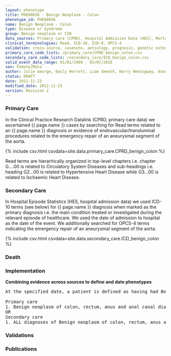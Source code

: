 ```yaml
---
layout: phenotype
title: PHE00036 - Benign Neoplasm - Colon
phenotype_id: PHE00036
name: Benign Neoplasm - Colon
type: Disease or Syndrome
group: Benign neoplasm or CIN
data_sources: Primary care (CPRD), Hospital Admission Data (HES), Mortality Data (ONS)
clinical_terminologies: Read, ICD-10, ICD-9, OPCS-4
validation: cross-source, casenote, aetiology, prognosis, genetic external
primary_care_code_lists: /primary_care/CPRD_benign_colon.csv
secondary_care_code_lists: /secondary_care/ICD_benign_colon.csv
valid_event_data_range: 01/01/1999 - 01/07/2016
sex: Female/Male
author: Julie George, Emily Herrett, Liam Smeeth, Harry Hemingway, Anoop Shah, Spiros Denaxas
status: DRAFT
date: 2012-11-23
modified_date: 2012-11-23
version: Revision 2
---
```


### Primary Care

In the Clinical Practice Research Datalink (CPRD, primary care data) we ascertained {{ page.name }} cases by searching for Read terms related to an {{ page.name }} diagnosis or evidence of endovascular/transluminal procedures related to the emergency repair of an aneurysmal segment of the aorta.

{% include csv.html csvdata=site.data.primary_care.CPRD_benign_colon %}

Read terms are hierarhically organized in top-level chapters i.e. chapter G....00 is related to Circulatory System Diseases and sub-headings i.e. heading G2...00 is related to Hypertensive Heart Disease while G3...00 is related to Ischaemic Heart Disease.

### Secondary Care

In Hospital Episode Statistics (HES, hospital admission data) we used ICD-10 terms (see below) for {{ page.name }} diagnosis when marked as the primary diagnosis i.e. the main condition treated or investigated during the relevant episode of healthcare. We used the date of admission to hospital as the date of the event. We additionally searched for OPCS-4 terms indicating the emergency repair of an aneurysmal segment of the aorta.

{% include csv.html csvdata=site.data.secondary_care.ICD_benign_colon %}


### Death

### Implementation

**Combining evidence across sources to define and date phenotypes**

<pre>
At the specified date, a patient is defined as having had Benign neoplasm of colon, rectum, anus and anal canal IF they meet the criteria for any of the following on or before the specified date. The earliest date on which the individual meets any of the following criteria on or before the specified date is defined as the first event date:

Primary care
1. Benign neoplasm of colon, rectum, anus and anal canal diagnosis or history of diagnosis during a consultation 
OR
Secondary care
1. ALL diagnoses of Benign neoplasm of colon, rectum, anus and anal canal or history of diagnosis during a hospitalization
</pre>

### Validations

### Publications

